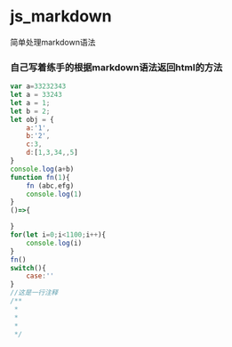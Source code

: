 # js_markdown
简单处理markdown语法
### 自己写着练手的根据markdown语法返回html的方法
``` js
var a=33232343
let a = 33243
let a = 1;
let b = 2;
let obj = {
    a:'1',
    b:'2',
    c:3,
    d:[1,3,34,,5]
}
console.log(a+b)
function fn(1){
    fn (abc,efg)
    console.log(1)
}
()=>{

}
for(let i=0;i<1100;i++){
    console.log(i)
}
fn()
switch(){
    case:''
}
//这是一行注释
/**
 * 
 * 
 * 
 */
```